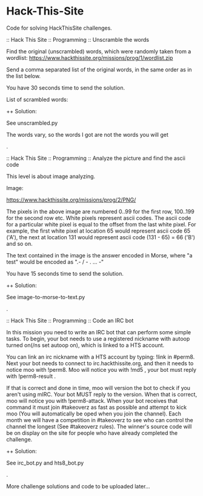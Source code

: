 # Hack-This-Site
Code for solving HackThisSite challenges.

:: Hack This Site :: Programming :: Unscramble the words

Find the original (unscrambled) words, which were randomly taken from a wordlist: https://www.hackthissite.org/missions/prog/1/wordlist.zip

Send a comma separated list of the original words, in the same order as in the list below.

You have 30 seconds time to send the solution.
	
List of scrambled words: 

++ Solution: 

See unscrambled.py

The words vary, so the words I got are not the words you will get

.

:: Hack This Site :: Programming :: Analyze the picture and find the ascii code

This level is about image analyzing.

Image:

https://www.hackthissite.org/missions/prog/2/PNG/

The pixels in the above image are numbered 0..99 for the first row, 100..199 for the second row etc. White pixels represent ascii codes. The ascii code for a particular white pixel is equal to the offset from the last white pixel. For example, the first white pixel at location 65 would represent ascii code 65 ('A'), the next at location 131 would represent ascii code (131 - 65) = 66 ('B') and so on.

The text contained in the image is the answer encoded in Morse, where "a test" would be encoded as ".- / - . ... -"

You have 15 seconds time to send the solution.

++ Solution: 

See image-to-morse-to-text.py

.

:: Hack This Site :: Programming :: Code an IRC bot

In this mission you need to write an IRC bot that can perform some simple tasks. To begin, your bot needs to use a registered nickname with autoop turned on(/ns set autoop on), which is linked to a HTS account.

You can link an irc nickname with a HTS account by typing: !link <hts account> in #perm8. Next your bot needs to connect to irc.hackthissite.org, and then it needs to notice moo with !perm8. Moo will notice you with !md5 <some random string> , your bot must reply with !perm8-result <hash>.

If that is correct and done in time, moo will version the bot to check if you aren't using mIRC. Your bot MUST reply to the version. When that is correct, moo will notice you with !perm8-attack. When your bot receives that command it must join #takeoverz as fast as possible and attempt to kick moo (You will automatically be oped when you join the channel). Each month we will have a competition in #takeoverz to see who can control the channel the longest (See #takeoverz rules). The winner's source code will be on display on the site for people who have already completed the challenge.

++ Solution:

See irc_bot.py and hts8_bot.py

.

More challenge solutions and code to be uploaded later...


